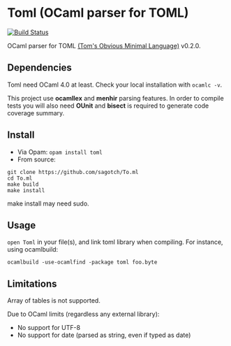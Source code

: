 # Toml (OCaml parser for TOML)

[![Build Status](https://travis-ci.org/mackwic/To.ml.png?branch=master)](https://travis-ci.org/mackwic/To.ml)

OCaml parser for TOML [(Tom's Obvious Minimal Language)](https://github.com/mojombo/toml) v0.2.0.

## Dependencies

Toml need OCaml 4.0 at least. Check your local installation with `ocamlc -v`.

This project use **ocamllex** and **menhir** parsing features. In order to
compile tests you will also need **OUnit** and **bisect** is required to 
generate code coverage summary.

## Install

* Via Opam: `opam install toml`
* From source:
```
git clone https://github.com/sagotch/To.ml
cd To.ml
make build
make install
```
make install may need sudo.

## Usage

`open Toml` in your file(s), and link toml library when compiling. For 
instance, using ocamlbuild:
```
ocamlbuild -use-ocamlfind -package toml foo.byte
```

## Limitations

Array of tables is not supported.

Due to OCaml limits (regardless any external library):
* No support for UTF-8
* No support for date (parsed as string, even if typed as date)
